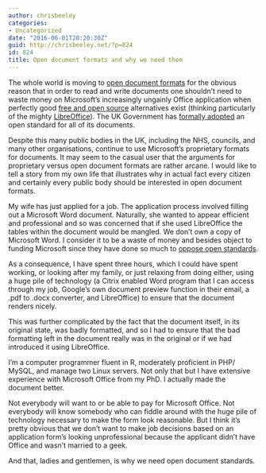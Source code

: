 ```yaml
---
author: chrisbeeley
categories:
- Uncategorized
date: "2016-06-01T20:20:30Z"
guid: http://chrisbeeley.net/?p=824
id: 824
title: Open document formats and why we need them
---
```


The whole world is moving to [open document formats](http://www.opendocumentformat.org/) for the obvious reason that in order to read and write documents one shouldn’t need to waste money on Microsoft’s increasingly ungainly Office application when perfectly good [free and open source](https://en.wikipedia.org/wiki/Free_and_open-source_software) alternatives exist (thinking particularly of the mighty [LibreOffice](https://www.libreoffice.org/)). The UK Government has [formally adopted](https://www.gov.uk/guidance/open-document-format-odf-guidance-for-uk-government) an open standard for all of its documents.

Despite this many public bodies in the UK, including the NHS, councils, and many other organisations, continue to use Microsoft’s proprietary formats for documents. It may seem to the casual user that the arguments for proprietary versus open document formats are rather arcane. I would like to tell a story from my own life that illustrates why in actual fact every citizen and certainly every public body should be interested in open document formats.

My wife has just applied for a job. The application process involved filling out a Microsoft Word document. Naturally, she wanted to appear efficient and professional and so was concerned that if she used LibreOffice the tables within the document would be mangled. We don’t own a copy of Microsoft Word. I consider it to be a waste of money and besides object to funding Microsoft since they have done so much to [oppose open standards](http://www.theregister.co.uk/2014/02/22/microsoft_uk_odf_response/).

As a consequence, I have spent three hours, which I could have spent working, or looking after my family, or just relaxing from doing either, using a huge pile of technology (a Citrix enabled Word program that I can access through my job, Google’s own document preview function in their email, a .pdf to .docx converter, and LibreOffice) to ensure that the document renders nicely.

This was further complicated by the fact that the document itself, in its original state, was badly formatted, and so I had to ensure that the bad formatting left in the document really was in the original or if we had introduced it using LibreOffice.

I’m a computer programmer fluent in R, moderately proficient in PHP/ MySQL, and manage two Linux servers. Not only that but I have extensive experience with Microsoft Office from my PhD. I actually made the document better.

Not everybody will want to or be able to pay for Microsoft Office. Not everybody will know somebody who can fiddle around with the huge pile of technology necessary to make the form look reasonable. But I think it’s pretty obvious that we don’t want to make job decisions based on an application form’s looking unprofessional because the applicant didn’t have Office and wasn’t married to a geek.

And that, ladies and gentlemen, is why we need open document standards.